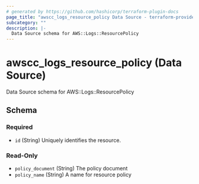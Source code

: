 ```yaml
---
# generated by https://github.com/hashicorp/terraform-plugin-docs
page_title: "awscc_logs_resource_policy Data Source - terraform-provider-awscc"
subcategory: ""
description: |-
  Data Source schema for AWS::Logs::ResourcePolicy
---
```


# awscc_logs_resource_policy (Data Source)

Data Source schema for AWS::Logs::ResourcePolicy



<!-- schema generated by tfplugindocs -->
## Schema

### Required

- `id` (String) Uniquely identifies the resource.

### Read-Only

- `policy_document` (String) The policy document
- `policy_name` (String) A name for resource policy


